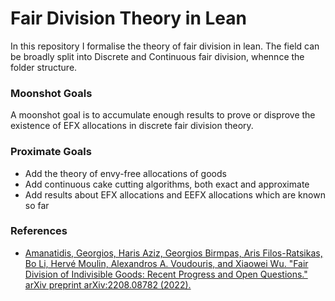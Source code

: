 # Fair Division Theory in Lean

In this repository I formalise the theory of fair division in lean. The field can be broadly split into Discrete and Continuous fair division, whennce the folder structure.

### Moonshot Goals

A moonshot goal is to accumulate enough results to prove or disprove the existence of EFX allocations in discrete fair division theory.

### Proximate Goals

- Add the theory of envy-free allocations of goods
- Add continuous cake cutting algorithms, both exact and approximate
- Add results about EFX allocations and EEFX allocations which are known so far


### References
- [Amanatidis, Georgios, Haris Aziz, Georgios Birmpas, Aris Filos-Ratsikas, Bo Li, Hervé Moulin, Alexandros A. Voudouris, and Xiaowei Wu. "Fair Division of Indivisible Goods: Recent Progress and Open Questions." arXiv preprint arXiv:2208.08782 (2022).](https://arxiv.org/abs/2208.08782)
